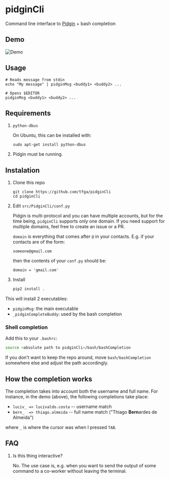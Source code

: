 # pidginCli
Command line interface to [Pidgin](https://www.pidgin.im/) + bash completion

## Demo

![Demo](https://i.imgur.com/cIUqiJJ.gif)

## Usage

```
# Reads message from stdin
echo "My message" | pidginMsg <buddy1> <buddy2> ...

# Opens $EDITOR
pidginMsg <buddy1> <buddy2> ...
```

## Requirements

1. `python-dbus`

    On Ubuntu, this can be installed with:

    ```
    sudo apt-get install python-dbus
    ```

2. Pidgin must be running.

## Instalation

1. Clone this repo
   ```
   git clone https://github.com/tfga/pidginCli
   cd pidginCli
   ```

2. Edit `src/PidginCli/conf.py`

   Pidgin is multi-protocol and you can have multiple accounts, but for the time being, `pidginCli` supports only one domain. If you need support for multiple domains, feel free to create an issue or a PR.

   `domain` is everything that comes after `@` in your contacts. E.g. if your contacts are of the form:

   `someone@gmail.com`

   then the contents of your `conf.py` should be:

   ```
   domain = 'gmail.com'
   ```

3. Install

   ```sh
   pip2 install .
   ```

This will install 2 executables:

  * `pidginMsg`: the main executable
  * `_pidginCompleteBuddy`: used by the bash completion

### Shell completion

Add this to your `.bashrc`:

```sh
source <absolute path to pidginCli>/bash/bashCompletion
```

If you don't want to keep the repo around, move `bash/bashCompletion` somewhere else and adjust the path accordingly.

## How the completion works

The completion takes into account both the username and full name. For instance, in the demo (above), the following completions take place:

* `luciv_ => lucivaldo.costa`  -- username match
* `bern_  => thiago.almeida`   -- full name match ("Thiago  **Bern**ardes de Almeida")

where `_` is where the cursor was when I pressed `TAB`.

## FAQ

1. Is this thing interactive?

   No. The use case is, e.g. when you want to send the output of some command to a co-worker without leaving the terminal.
